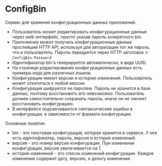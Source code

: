 # ConfigBin

Сервис для хранения конфигурационных данных приложений.

- Пользователь может редактировать конфигурационные данные через web-интерфейс, просто указав пароль конкретного bin.
- Приложение может получать конфигурационные данные простейший HTTP API, используя для авторизации тот же пароль, что и пользователь. Пароль передается через HTTP заголовок `X-ConfigBin-Password`.
- Идентификатор bin'а генерируется автоматически, в виде UUID.
- На странице редактирования конфигурационных данных есть примеры кода для различных языков.
- Конфигурации имеют версии и историю изменений. Пользователь может откатиться к любой версии.
- Конфигурация шифруется ее паролем. Пароль не хранится в базе данных, поэтому восстановить его невозможно. Пользователь должен самостоятельно сохранить пароль, иначе он не сможет восстановить конфигурацию.
- В интерфейсе подсвечиваются синтаксические ошибки в конфигурации, в зависимости от формата конфигурации.

Основные понятия:
- bin - это текстовая конфигурация, которая хранится в сервисе. У нее есть идентификатор, пароль, версия и история изменений.
- версия - это номер версии конфигурации. При изменении конфигурации, версия увеличивается на 1. 
- история изменений - это список изменений конфигурации. Каждое изменение содержит дату, версию, и дельту изменений.